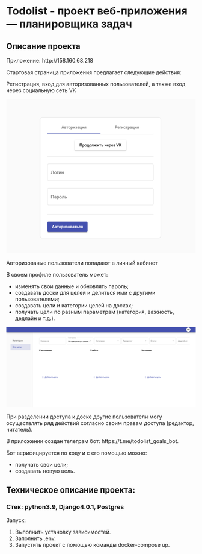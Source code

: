 <h1>Todolist - проект веб-приложения — планировщика задач</h1>

<h2>Описание проекта</h2>
<p>Приложение: http://158.160.68.218</p>

<p>Стартовая страница приложения предлагает следующие действия:</p>
<p>Регистрация, вход для авторизованных пользователей, а также вход через социальную сеть VK</p>
<img src="images/im1.png">
<p>Авторизованые пользователи попадают в личный кабинет</p>
<p>В своем профиле пользователь может:</p>
<ul>
 <li>изменять свои данные и обновлять пароль;</li>
 <li>создавать доски для целей и делиться ими с другими пользователями;</li>
 <li>создавать цели и категории целей на досках;</li>
 <li>получать цели по разным параметрам (категория, важность, дедлайн и т.д.).</li>
</ul>
<img src="images/im2.png">
<p>При разделении доступа к доске другие пользователи могу осуществлять ряд действий согласно своим правам доступа (редактор, читатель).</p>

<p>В приложении создан телеграм бот: https://t.me/todolist_goals_bot.</p>
</p>Бот верифицируется по коду и с его помощью можно:</p>
<ul>
<li>получать свои цели;</li>
<li>создавать новую цель.</li>
</ul>

<h2>Техническое описание проекта:</h2>
<h3>Стек: python3.9, Django4.0.1, Postgres</h3>
<p>Запуск:</p>
<ol>
<li>Выполнить установку зависимостей.</li>
<li>Заполнить .env.</li>
<li>Запустить проект с помощью команды docker-compose up.</li>
</ol>

